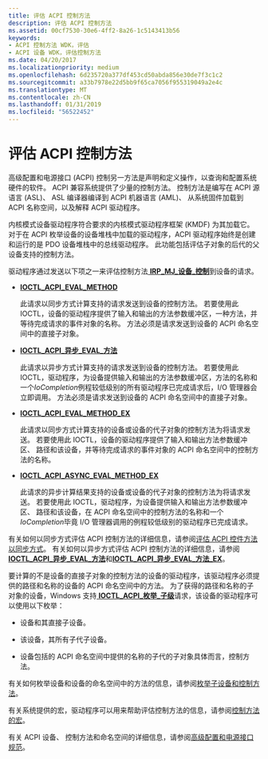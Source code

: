 ```yaml
---
title: 评估 ACPI 控制方法
description: 评估 ACPI 控制方法
ms.assetid: 00cf7530-30e6-4ff2-8a26-1c5143413b56
keywords:
- ACPI 控制方法 WDK，评估
- ACPI 设备 WDK，评估控制方法
ms.date: 04/20/2017
ms.localizationpriority: medium
ms.openlocfilehash: 6d235720a377df453cd50abda856e30de7f3c1c2
ms.sourcegitcommit: a33b7978e22d5bb9f65ca7056f955319049a2e4c
ms.translationtype: MT
ms.contentlocale: zh-CN
ms.lasthandoff: 01/31/2019
ms.locfileid: "56522452"
---
```

# <a name="evaluating-acpi-control-methods"></a>评估 ACPI 控制方法


高级配置和电源接口 (ACPI) 控制另一方法是声明和定义操作，以查询和配置系统硬件的软件。 ACPI 兼容系统提供了少量的控制方法。 控制方法是编写在 ACPI 源语言 (ASL)、 ASL 编译器编译到 ACPI 机器语言 (AML)、 从系统固件加载到 ACPI 名称空间，以及解释 ACPI 驱动程序。

内核模式设备驱动程序符合要求的内核模式驱动程序框架 (KMDF) 为其加载它。 对于在 ACPI 枚举设备的设备堆栈中加载的驱动程序，ACPI 驱动程序始终是创建和运行的是 PDO 设备堆栈中的总线驱动程序。 此功能包括评估子对象的后代的父设备支持的控制方法。

驱动程序通过发送以下项之一来评估控制方法[ **IRP\_MJ\_设备\_控制**](https://msdn.microsoft.com/library/windows/hardware/ff550744)到设备的请求。

-   [**IOCTL\_ACPI\_EVAL\_METHOD**](https://msdn.microsoft.com/library/windows/hardware/ff536148)

    此请求以同步方式计算支持的请求发送到设备的控制方法。 若要使用此 IOCTL，设备的驱动程序提供了输入和输出的方法参数缓冲区，一种方法，并等待完成请求的事件对象的名称。 方法必须是请求发送到设备的 ACPI 命名空间中的直接子对象。

-   [**IOCTL\_ACPI\_异步\_EVAL\_方法**](https://msdn.microsoft.com/library/windows/hardware/ff536145)

    此请求以异步方式计算支持的请求发送到设备的控制方法。 若要使用此 IOCTL，驱动程序，为设备提供输入和输出的方法参数缓冲区，方法的名称和一个*IoCompletion*例程较低级别的所有驱动程序已完成请求后，I/O 管理器会立即调用。 方法必须是请求发送到设备的 ACPI 命名空间中的直接子对象。

-   [**IOCTL\_ACPI\_EVAL\_METHOD\_EX**](https://msdn.microsoft.com/library/windows/hardware/ff536149)

    此请求以同步方式计算支持的设备或设备的代子对象的控制方法为将请求发送。 若要使用此 IOCTL，设备的驱动程序提供了输入和输出方法参数缓冲区、 路径和该设备，并等待完成请求的事件对象的 ACPI 命名空间中的控制方法的名称。

-   [**IOCTL\_ACPI\_ASYNC\_EVAL\_METHOD\_EX**](https://msdn.microsoft.com/library/windows/hardware/ff536146)

    此请求的异步计算结果支持的设备或设备的代子对象的控制方法为将请求发送。 若要使用此 IOCTL，驱动程序，为设备提供输入和输出方法参数缓冲区、 路径和该设备，在 ACPI 命名空间中的控制方法的名称和一个*IoCompletion*毕竟 I/O 管理器调用的例程较低级别的驱动程序已完成请求。

有关如何以同步方式评估 ACPI 控制方法的详细信息，请参阅[评估 ACPI 控件方法以同步方式](evaluating-acpi-control-methods-synchronously.md)。 有关如何以异步方式评估 ACPI 控制方法的详细信息，请参阅[ **IOCTL\_ACPI\_异步\_EVAL\_方法**](https://msdn.microsoft.com/library/windows/hardware/ff536145)和[**IOCTL\_ACPI\_异步\_EVAL\_方法\_EX**](https://msdn.microsoft.com/library/windows/hardware/ff536146)。

要计算的不是设备的直接子对象的控制方法的设备的驱动程序，该驱动程序必须提供的路径和名称的设备的 ACPI 命名空间中的方法。 为了获得的路径和名称的子对象的设备，Windows 支持[ **IOCTL\_ACPI\_枚举\_子级**](https://msdn.microsoft.com/library/windows/hardware/ff536147)请求，该设备的驱动程序可以使用以下枚举：

-   设备和其直接子设备。

-   该设备，其所有子代子设备。

-   设备包括的 ACPI 命名空间中提供的名称的子代的子对象具体而言，控制方法。

有关如何枚举设备和设备的命名空间中的方法的信息，请参阅[枚举子设备和控制方法](enumerating-child-devices-and-control-methods.md)。

有关系统提供的宏，驱动程序可以用来帮助评估控制方法的信息，请参阅[控制方法的宏](control-method-macros.md)。

有关 ACPI 设备、 控制方法和命名空间的详细信息，请参阅[高级配置和电源接口规范](https://go.microsoft.com/fwlink/p/?linkid=866846)。
